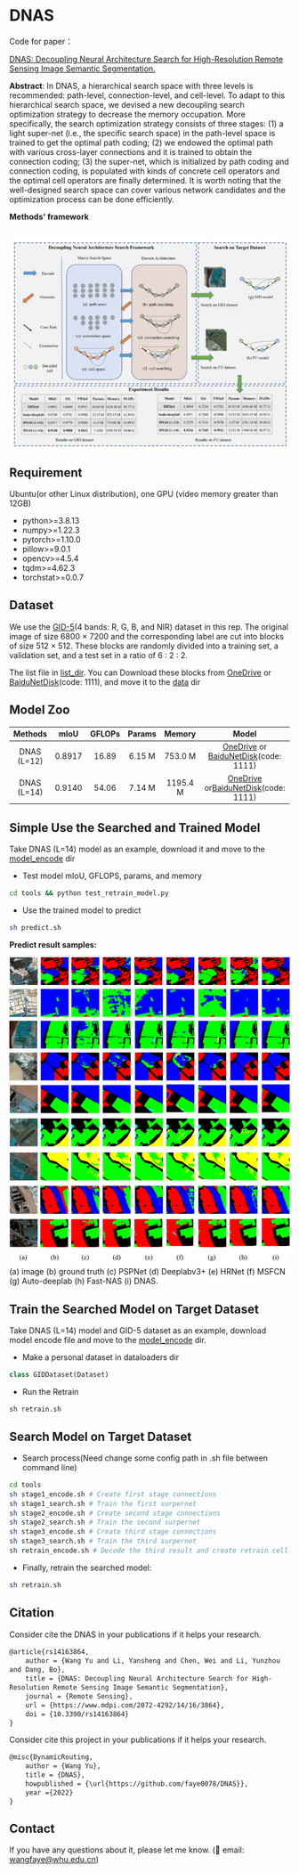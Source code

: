 # DNAS

Code for paper：

[DNAS: Decoupling Neural Architecture Search for High-Resolution Remote Sensing Image Semantic Segmentation.](https://www.mdpi.com/2072-4292/14/16/3864)

**Abstract**: In DNAS, a hierarchical search space with three levels is recommended: path-level, connection-level, and cell-level. To adapt to this hierarchical search space, we devised a new decoupling search optimization strategy to decrease the memory occupation. More specifically, the search optimization strategy consists of three stages: (1) a light super-net (i.e., the specific search space) in the path-level space is trained to get the optimal path coding; (2) we endowed the optimal path with various cross-layer connections and it is trained to obtain the connection coding; (3) the super-net, which is initialized by path coding and connection coding, is populated with kinds of concrete cell operators and the optimal cell operators are finally determined. It is worth noting that the well-designed search space can cover various network candidates and the optimization process can be done efficiently.

**Methods' framework**

![framework](./paper/framework.jpg)
---

## Requirement

Ubuntu(or other Linux distribution), one GPU (video memory greater than 12GB)

* python>=3.8.13
* numpy>=1.22.3
* pytorch>=1.10.0
* pillow>=9.0.1
* opencv>=4.5.4
* tqdm>=4.62.3
* torchstat>=0.0.7

## Dataset

We use the [GID-5](https://captain-whu.github.io/GID/)(4 bands: R, G, B, and NIR) dataset in this rep. The original image of size 6800 × 7200 and the corresponding label are cut into blocks of size 512 × 512. These blocks are randomly divided into a training set, a validation set, and a test set in a ratio of 6 : 2 : 2. 

The list file in [list_dir](./data/lists/GID/). You can Download these blocks from [OneDrive](https://1drv.ms/u/s!AkdG3kpBQQcHg8BVUajKSwLF3WeNNg?e=gy3xI0) or [BaiduNetDisk](https://pan.baidu.com/s/1fLXmJZiJ7STPX2jh4S9nRg)(code: 1111), and move it to the [data](./data/) dir 

## Model Zoo

|   Methods   |  mIoU  | GFLOPs | Params |  Memory  |                            Model                             |
| :---------: | :----: | :----: | :----: | :------: | :----------------------------------------------------------: |
| DNAS (L=12) | 0.8917 | 16.89  | 6.15 M | 753.0 M  | [OneDrive](https://1drv.ms/u/s!AkdG3kpBQQcHg8BWclILK1DFdiR9Rw?e=TlocZ5) or [BaiduNetDisk](https://pan.baidu.com/s/17izJilQRBydyapN2TobflA)(code: 1111) |
| DNAS (L=14) | 0.9140 | 54.06  | 7.14 M | 1195.4 M | [OneDrive](https://1drv.ms/u/s!AkdG3kpBQQcHg8BX4s0uysjCmoZDIQ?e=EJDzbt) or[BaiduNetDisk](https://pan.baidu.com/s/1iYC5AW0L67HCjgoNLSsiVA)(code: 1111) |

## Simple Use the Searched and Trained Model

Take DNAS (L=14) model as an example, download it and move to the [model_encode](./model/model_encode/) dir

* Test model mIoU, GFLOPS, params, and memory

```bash
cd tools && python test_retrain_model.py
```

* Use the trained model to predict

```bash
sh predict.sh
```

**Predict result samples:**

![framework](./paper/result.jpg)
(a) image  (b) ground truth  (c) PSPNet  (d) Deeplabv3+  (e) HRNet  (f) MSFCN  (g) Auto-deeplab  (h) Fast-NAS  (i) DNAS.
## Train the Searched Model on Target Dataset

Take DNAS (L=14) model and GID-5 dataset as an example, download model encode file and move to the [model_encode](./model/model_encode/) dir. 

* Make a personal dataset in dataloaders dir

```python
class GIDDataset(Dataset)
```

* Run the Retrain

```
sh retrain.sh
```

## Search Model on Target Dataset

* Search process(Need change some config path in .sh file between command line)

```bash
cd tools
sh stage1_encode.sh # Create first stage connections
sh stage1_search.sh # Train the first surpernet
sh stage2_encode.sh # Create second stage connections
sh stage2_search.sh # Train the second surpernet
sh stage3_encode.sh # Create third stage connections
sh stage3_search.sh # Train the third surpernet
sh retrain_encode.sh # Decode the third result and create retrain cell structure
```

* Finally, retrain the searched model:

```bash
sh retrain.sh
```

## Citation

Consider cite the DNAS in your publications if it helps your research. 

```
@article{rs14163864,
    author = {Wang Yu and Li, Yansheng and Chen, Wei and Li, Yunzhou and Dang, Bo},
    title = {DNAS: Decoupling Neural Architecture Search for High-Resolution Remote Sensing Image Semantic Segmentation},
    journal = {Remote Sensing},
    url = {https://www.mdpi.com/2072-4292/14/16/3864},
    doi = {10.3390/rs14163864}
}
```

Consider cite this project in your publications if it helps your research. 

```
@misc{DynamicRouting,
    author = {Wang Yu},
    title = {DNAS},
    howpublished = {\url{https://github.com/faye0078/DNAS}},
    year ={2022}
}
```

## Contact
If you have any questions about it, please let me know. (📧 email: wangfaye@whu.edu.cn)